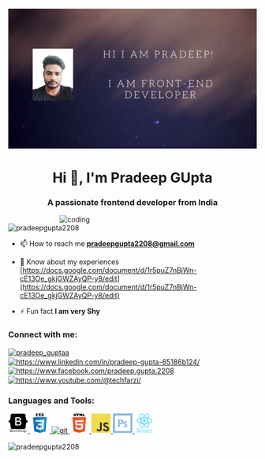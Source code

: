 ![LOGO](https://github.com/pradeepgupta2208/pradeepgupta2208/blob/master/BANNER_GIT.png)
<h1 align="center">Hi 👋, I'm Pradeep GUpta</h1>
<h3 align="center">A passionate frontend developer from India</h3>
<img align="right" src="https://cdn.dribbble.com/users/1162077/screenshots/3848914/programmer.gif" alt="coding" width="400px">

<p align="left"> <img src="https://komarev.com/ghpvc/?username=pradeepgupta2208&label=Profile%20views&color=0e75b6&style=flat" alt="pradeepgupta2208" /> </p>

- 📫 How to reach me **pradeepgupta2208@gmail.com**

- 📄 Know about my experiences [https://docs.google.com/document/d/1r5puZ7nBjWn-cE13Oe_gkjGWZAyQP-y8/edit](https://docs.google.com/document/d/1r5puZ7nBjWn-cE13Oe_gkjGWZAyQP-y8/edit)

- ⚡ Fun fact **I am very Shy**

<h3 align="left">Connect with me:</h3>
<p align="left">
<a href="https://twitter.com/pradeep_guptaa" target="blank"><img align="center" src="https://raw.githubusercontent.com/rahuldkjain/github-profile-readme-generator/master/src/images/icons/Social/twitter.svg" alt="pradeep_guptaa" height="30" width="40" /></a>
<a href="https://linkedin.com/in/https://www.linkedin.com/in/pradeep-gupta-65186b124/" target="blank"><img align="center" src="https://raw.githubusercontent.com/rahuldkjain/github-profile-readme-generator/master/src/images/icons/Social/linked-in-alt.svg" alt="https://www.linkedin.com/in/pradeep-gupta-65186b124/" height="30" width="40" /></a>
<a href="https://fb.com/https://www.facebook.com/pradeep.gupta.2208" target="blank"><img align="center" src="https://raw.githubusercontent.com/rahuldkjain/github-profile-readme-generator/master/src/images/icons/Social/facebook.svg" alt="https://www.facebook.com/pradeep.gupta.2208" height="30" width="40" /></a>
<a href="https://www.youtube.com/c/https://www.youtube.com/@techfarzi/" target="blank"><img align="center" src="https://raw.githubusercontent.com/rahuldkjain/github-profile-readme-generator/master/src/images/icons/Social/youtube.svg" alt="https://www.youtube.com/@techfarzi/" height="30" width="40" /></a>
</p>


<h3 align="left">Languages and Tools:</h3>
<p align="left"> <a href="https://getbootstrap.com" target="_blank" rel="noreferrer"> <img src="https://raw.githubusercontent.com/devicons/devicon/master/icons/bootstrap/bootstrap-plain-wordmark.svg" alt="bootstrap" width="40" height="40"/> </a> <a href="https://www.w3schools.com/css/" target="_blank" rel="noreferrer"> <img src="https://raw.githubusercontent.com/devicons/devicon/master/icons/css3/css3-original-wordmark.svg" alt="css3" width="40" height="40"/> </a> <a href="https://git-scm.com/" target="_blank" rel="noreferrer"> <img src="https://www.vectorlogo.zone/logos/git-scm/git-scm-icon.svg" alt="git" width="40" height="40"/> </a> <a href="https://www.w3.org/html/" target="_blank" rel="noreferrer"> <img src="https://raw.githubusercontent.com/devicons/devicon/master/icons/html5/html5-original-wordmark.svg" alt="html5" width="40" height="40"/> </a> <a href="https://developer.mozilla.org/en-US/docs/Web/JavaScript" target="_blank" rel="noreferrer"> <img src="https://raw.githubusercontent.com/devicons/devicon/master/icons/javascript/javascript-original.svg" alt="javascript" width="40" height="40"/> </a> <a href="https://www.photoshop.com/en" target="_blank" rel="noreferrer"> <img src="https://raw.githubusercontent.com/devicons/devicon/master/icons/photoshop/photoshop-line.svg" alt="photoshop" width="40" height="40"/> </a> <a href="https://reactjs.org/" target="_blank" rel="noreferrer"> <img src="https://raw.githubusercontent.com/devicons/devicon/master/icons/react/react-original-wordmark.svg" alt="react" width="40" height="40"/> </a> </p>

<p><img align="center" src="https://github-readme-stats.vercel.app/api/top-langs?username=pradeepgupta2208&show_icons=true&locale=en&layout=compact" alt="pradeepgupta2208" /></p>
